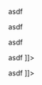 asdf <![CDATA[]]>

asdf <![CDATA[ ]]>

asdf <![CDATA[ asdf ]]>

asdf <![CDATA[ asdf ]]> ]]>

asdf <![CDATA[ asdf ] ] > ]]>